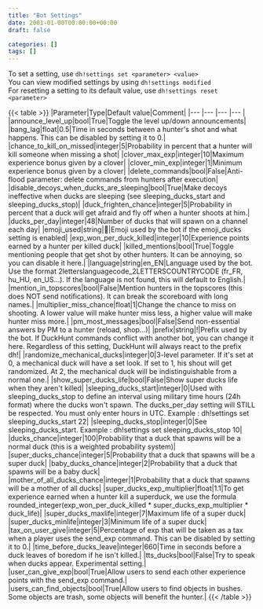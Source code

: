 ```yaml
---
title: "Bot Settings"
date: 2001-01-00T00:00:00+00:00
draft: false

categories: []
tags: []
---
```


To set a setting, use `dh!settings set <parameter> <value>`  
You can view modified settings by using `dh!settings modified`  
For resetting a setting to its default value, use `dh!settings reset <parameter>`  

{{< table >}}
|Parameter|Type|Default value|Comment|
|--- |--- |--- |--- |
|announce_level_up|bool|True|Toggle the level up/down announcements|
|bang_lag|float|0.5|Time in seconds between a hunter's shot and what happens. This can be disabled by setting it to 0.|
|chance_to_kill_on_missed|integer|5|Probability in percent that a hunter will kill someone when missing a shot|
|clover_max_exp|integer|10|Maximum experience bonus given by a clover|
|clover_min_exp|integer|1|Minimum experience bonus given by a clover|
|delete_commands|bool|False|Anti-flood parameter: delete commands from hunters after execution|
|disable_decoys_when_ducks_are_sleeping|bool|True|Make decoys ineffective when ducks are sleeping (see sleeping_ducks_start and sleeping_ducks_stop)|
|duck_frighten_chance|integer|5|Probability in percent that a duck will get afraid and fly off when a hunter shoots at him.|
|ducks_per_day|integer|48|Number of ducks that will spawn on a channel each day|
|emoji_used|string|:duck:|Emoji used by the bot if the emoji_ducks setting is enabled|
|exp_won_per_duck_killed|integer|10|Experience points earned by a hunter per killed duck|
|killed_mentions|bool|True|Toggle mentioning people that get shot by other hunters. It can be annoying, so you can disable it here.|
|language|string|en_EN|Language used by the bot. Use the format 2letterslanguagecode_2LETTERSCOUNTRYCODE (fr_FR, hu_HU, en_US...). If the language is not found, this will default to English.|
|mention_in_topscores|bool|False|Mention hunters in the topscores (this does NOT send notifications). It can break the scoreboard with long names.|
|multiplier_miss_chance|float|1|Change the chance to miss on shooting. A lower value will make hunter miss less, a higher value will make hunter miss more.|
|pm_most_messages|bool|False|Send non-essential answers by PM to a hunter (reload, shop...)|
|prefix|string|!|Prefix used by the bot. If DuckHunt commands conflict with another bot, you can change it here. Regardless of this setting, DuckHunt will always react to the prefix dh!|
|randomize_mechanical_ducks|integer|0|3-level parameter. If it's set at 0, a mechanical duck will have a set look. If set to 1, his shout will get randomized. At 2, the mechanical duck will be indistinguishable from a normal one.|
|show_super_ducks_life|bool|False|Show super ducks life when they aren't killed|
|sleeping_ducks_start|integer|0|Used with sleeping_ducks_stop to define an interval using military time hours (24h format) where the ducks won't spawn. The ducks_per_day setting will STILL be respected. You must only enter hours in UTC. Example : dh!settings set sleeping_ducks_start 22|
|sleeping_ducks_stop|integer|0|See sleeping_ducks_start. Example : dh!settings set sleeping_ducks_stop 10|
|ducks_chance|integer|100|Probability that a duck that spawns will be a normal duck (this is a weighted probability system)|
|super_ducks_chance|integer|5|Probability that a duck that spawns will be a super duck|
|baby_ducks_chance|integer|2|Probability that a duck that spawns will be a baby duck|
|mother_of_all_ducks_chance|integer|1|Probability that a duck that spawns will be a mother of all ducks|
|super_ducks_exp_multiplier|float|1.1|To get experience earned when a hunter kill a superduck, we use the formula rounded_integer(exp_won_per_duck_killed * super_ducks_exp_multiplier * duck_life)|
|super_ducks_maxlife|integer|7|Maximum life of a super duck|
|super_ducks_minlife|integer|3|Minimum life of a super duck|
|tax_on_user_give|integer|5|Percentage of exp that will be taken as a tax when a player uses the send_exp command. This can be disabled by setting it to 0.|
|time_before_ducks_leave|integer|660|Time in seconds before a duck leaves of boredom if he isn't killed.|
|tts_ducks|bool|False|Try to speak when ducks appear. Experimental setting.|
|user_can_give_exp|bool|True|Allow users to send each other experience points with the send_exp command.|
|users_can_find_objects|bool|True|Allow users to find objects in bushes. Some objects are trash, some objects will benefit the hunter.|
{{< /table >}}

